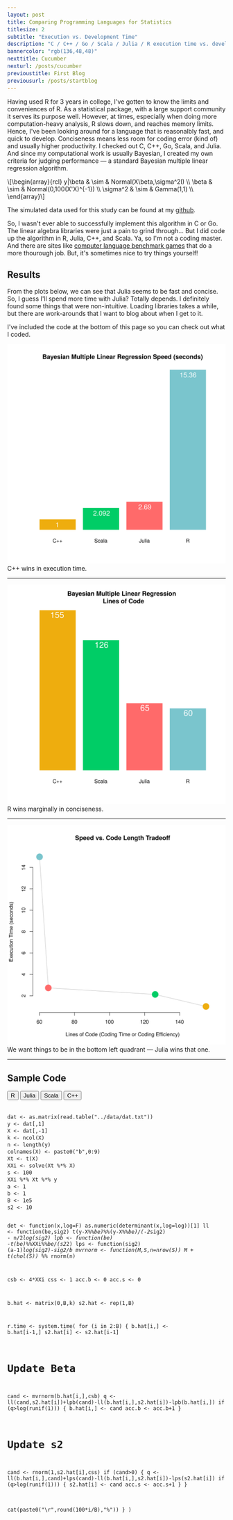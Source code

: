 ```yaml
---
layout: post
title: Comparing Programming Languages for Statistics
titlesize: 2
subtitle: "Execution vs. Development Time"
description: "C / C++ / Go / Scala / Julia / R execution time vs. development time"
bannercolor: "rgb(136,48,48)"
nexttitle: Cucumber
nexturl: /posts/cucumber
previoustitle: First Blog
previousurl: /posts/startblog
---
```


Having used R for 3 years in college, I've gotten to know the limits and
conveniences of R. As a statistical package, with a large support community it
serves its purpose well. However, at times, especially when doing more
computation-heavy analysis, R slows down, and reaches memory limits. Hence,
I've been looking around for a language that is reasonalbly fast, and quick to
develop. Conciseness means less room for coding error (kind of) and usually
higher productivity. I checked out C, C++, Go, Scala, and Julia. And since my
computational work is usually Bayesian, I created my own criteria for judging
performance — a standard Bayesian multiple linear regression algorithm.

\\[\begin{array}{rcl}
   y|\beta & \sim & Normal(X\beta,\sigma^2I) \\\\
     \beta & \sim & Normal(0,100(X'X)^{-1}) \\\\
  \sigma^2 & \sim & Gamma(1,1) \\\\
\end{array}\\]

The simulated data used for this study can be found at my
[github](https://github.com/luiarthur/progSpeedCompare/blob/master/data/dat.txt).

So, I wasn't ever able to successfully implement this algorithm in C or Go. The
linear algebra libraries were just a pain to grind through... But I did code up
the algorithm in R, Julia, C++, and Scala. Ya, so I'm not a coding master. And
there are sites like [computer language benchmark
games](http://benchmarksgame.alioth.debian.org/u64q/compare.php?lang=scala&lang2=gpp)
that do a more thourough job. But, it's sometimes nice to try things yourself!

## Results
From the plots below, we can see that Julia seems to be fast and concise. So, I
guess I'll spend more time with Julia? Totally depends. I definitely found some
things that were non-intuitive. Loading libraries takes a while, but there are
work-arounds that I want to blog about when I get to it.

I've included the code at the bottom of this page so you can check out what I
coded.

![Speed Comparison](img/speed.svg)
<span class="caption text-muted">C++ wins in execution time.</span>
***

![Conciseness Comparison](img/lines.svg)
<span class="caption text-muted">R wins marginally in conciseness.</span>
***

![Overall Comparison](img/vs.svg)
<span class="caption text-muted">We want things to be in the bottom left quadrant &mdash;  Julia wins that one.</span>
***

## Sample Code
<div class="btn-group" role="group" aria-label="...">
  <button type="button" class="r btn btn-default">R</button>
  <button type="button" class="j btn btn-default">Julia</button>
  <button type="button" class="s btn btn-default">Scala</button>
  <button type="button" class="c btn btn-default">C++</button>
</div>

<div id="includeChosenCode">
<pre style="padding:0"><code id="R">
dat <- as.matrix(read.table("../data/dat.txt"))
y <- dat[,1]
X <- dat[,-1]
k <- ncol(X)
n <- length(y)
colnames(X) <- paste0("b",0:9)
Xt <- t(X)
XXi <- solve(Xt %*% X)
s <- 100
XXi %*% Xt %*% y
a <- 1
b <- 1
B <- 1e5
s2 <- 10

det <- function(x,log=F) as.numeric(determinant(x,log=log))[1]
ll <- function(be,sig2) t(y-X%*%be)%*%(y-X%*%be)/(-2*sig2) - n/2*log(sig2)
lpb <- function(be) -t(be)%*%XXi%*%be/(s2*2)
lps <- function(sig2) (a-1)*log(sig2)-sig2/b
mvrnorm <- function(M,S,n=nrow(S)) M + t(chol(S)) %*% rnorm(n)

csb <- 4*XXi
css <- 1
acc.b <- 0
acc.s <- 0

b.hat <- matrix(0,B,k)
s2.hat <- rep(1,B)

r.time <- system.time(
for (i in 2:B) {
  b.hat[i,] <- b.hat[i-1,]
  s2.hat[i] <- s2.hat[i-1]

  # Update Beta
  cand <- mvrnorm(b.hat[i,],csb)
  q <- ll(cand,s2.hat[i])+lpb(cand)-ll(b.hat[i,],s2.hat[i])-lpb(b.hat[i,])
  if (q>log(runif(1))) {
    b.hat[i,] <- cand
    acc.b <- acc.b+1
  }

  # Update s2
  cand <- rnorm(1,s2.hat[i],css)
  if (cand>0) {
    q <- ll(b.hat[i,],cand)+lps(cand)-ll(b.hat[i,],s2.hat[i])-lps(s2.hat[i])
    if (q>log(runif(1))) {
      s2.hat[i] <- cand
      acc.s <- acc.s+1
    }
  }

  cat(paste0("\r",round(100*i/B),"%"))
}
)
</code></pre>
</div>

<script> 
$(document).ready(function(){
  //$("button.r").click(function(){$("#includeChosenCode").load("Code/R.html");});
  $("button.r").click(function(){$("#R").show();});
  $("button.j").click(function(){$("#includeChosenCode").load("Code/julia.html");});
  $("button.s").click(function(){$("#includeChosenCode").load("Code/scala.html");});
  $("button.c").click(function(){$("#includeChosenCode").load("Code/cpp.html");});
});
</script>
